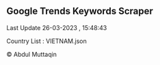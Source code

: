 

## Google Trends Keywords Scraper 
 
Last Update 26-03-2023 , 15:48:43

Country List :
VIETNAM.json



© Abdul Muttaqin 
